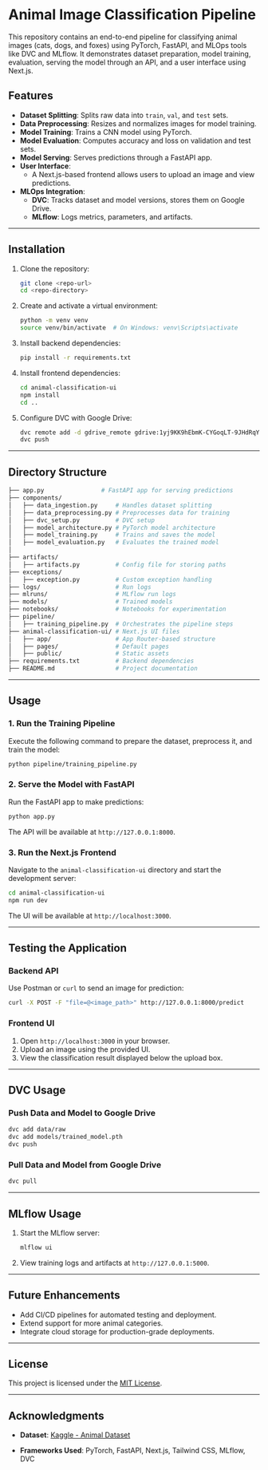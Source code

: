 # Animal Image Classification Pipeline

This repository contains an end-to-end pipeline for classifying animal images (cats, dogs, and foxes) using PyTorch, FastAPI, and MLOps tools like DVC and MLflow. It demonstrates dataset preparation, model training, evaluation, serving the model through an API, and a user interface using Next.js.

## Features

- **Dataset Splitting**: Splits raw data into `train`, `val`, and `test` sets.
- **Data Preprocessing**: Resizes and normalizes images for model training.
- **Model Training**: Trains a CNN model using PyTorch.
- **Model Evaluation**: Computes accuracy and loss on validation and test sets.
- **Model Serving**: Serves predictions through a FastAPI app.
- **User Interface**:
  - A Next.js-based frontend allows users to upload an image and view predictions.
- **MLOps Integration**:
  - **DVC**: Tracks dataset and model versions, stores them on Google Drive.
  - **MLflow**: Logs metrics, parameters, and artifacts.

---

## Installation

1. Clone the repository:

   ```bash
   git clone <repo-url>
   cd <repo-directory>
   ```

2. Create and activate a virtual environment:

   ```bash
   python -m venv venv
   source venv/bin/activate  # On Windows: venv\Scripts\activate
   ```

3. Install backend dependencies:

   ```bash
   pip install -r requirements.txt
   ```

4. Install frontend dependencies:

   ```bash
   cd animal-classification-ui
   npm install
   cd ..
   ```

5. Configure DVC with Google Drive:
   ```bash
   dvc remote add -d gdrive_remote gdrive:1yj9KK9hEbmK-CYGoqLT-9JHdRqY6jSuP
   dvc push
   ```

---

## Directory Structure

```bash
├── app.py                # FastAPI app for serving predictions
├── components/
│   ├── data_ingestion.py     # Handles dataset splitting
│   ├── data_preprocessing.py # Preprocesses data for training
│   ├── dvc_setup.py          # DVC setup
│   ├── model_architecture.py # PyTorch model architecture
│   ├── model_training.py     # Trains and saves the model
│   ├── model_evaluation.py   # Evaluates the trained model
│
├── artifacts/
│   ├── artifacts.py          # Config file for storing paths
├── exceptions/
│   ├── exception.py          # Custom exception handling
├── logs/                     # Run logs
├── mlruns/                   # MLflow run logs
├── models/                   # Trained models
├── notebooks/                # Notebooks for experimentation
├── pipeline/
│   ├── training_pipeline.py  # Orchestrates the pipeline steps
├── animal-classification-ui/ # Next.js UI files
│   ├── app/                  # App Router-based structure
│   ├── pages/                # Default pages
│   ├── public/               # Static assets
├── requirements.txt          # Backend dependencies
├── README.md                 # Project documentation
```

---

## Usage

### 1. Run the Training Pipeline

Execute the following command to prepare the dataset, preprocess it, and train the model:

```bash
python pipeline/training_pipeline.py
```

### 2. Serve the Model with FastAPI

Run the FastAPI app to make predictions:

```bash
python app.py
```

The API will be available at `http://127.0.0.1:8000`.

### 3. Run the Next.js Frontend

Navigate to the `animal-classification-ui` directory and start the development server:

```bash
cd animal-classification-ui
npm run dev
```

The UI will be available at `http://localhost:3000`.

---

## Testing the Application

### Backend API

Use Postman or `curl` to send an image for prediction:

```bash
curl -X POST -F "file=@<image_path>" http://127.0.0.1:8000/predict
```

### Frontend UI

1. Open `http://localhost:3000` in your browser.
2. Upload an image using the provided UI.
3. View the classification result displayed below the upload box.

---

## DVC Usage

### Push Data and Model to Google Drive

```bash
dvc add data/raw
dvc add models/trained_model.pth
dvc push
```

### Pull Data and Model from Google Drive

```bash
dvc pull
```

---

## MLflow Usage

1. Start the MLflow server:
   ```bash
   mlflow ui
   ```
2. View training logs and artifacts at `http://127.0.0.1:5000`.

---

## Future Enhancements

- Add CI/CD pipelines for automated testing and deployment.
- Extend support for more animal categories.
- Integrate cloud storage for production-grade deployments.

---

## License

This project is licensed under the [MIT License](LICENSE).

---

## Acknowledgments

- **Dataset**: [Kaggle - Animal Dataset](https://www.kaggle.com/datasets/snmahsa/animal-image-dataset-cats-dogs-and-foxes)

- **Frameworks Used**: PyTorch, FastAPI, Next.js, Tailwind CSS, MLflow, DVC
